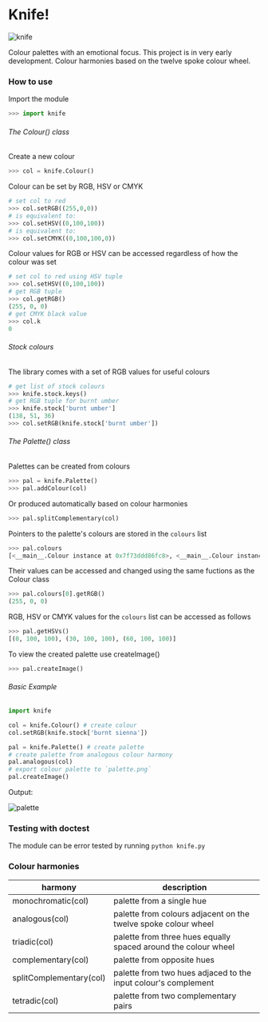 # Knife!


![knife](https://cloud.githubusercontent.com/assets/5771172/8354117/bd3eb12c-1b88-11e5-99e6-a8e7b6b27329.png)

Colour palettes with an emotional focus. This project is in very early development. Colour harmonies based on the twelve spoke colour wheel.

### How to use
Import the module
```python
>>> import knife
```
###### The Colour() class
Create a new colour
```python
>>> col = knife.Colour()
```

Colour can be set by RGB, HSV or CMYK
```python
# set col to red 
>>> col.setRGB((255,0,0))
# is equivalent to:
>>> col.setHSV((0,100,100))
# is equivalent to:
>>> col.setCMYK((0,100,100,0))
```

Colour values for RGB or HSV can be accessed regardless of how the colour was set
```python
# set col to red using HSV tuple
>>> col.setHSV((0,100,100))
# get RGB tuple
>>> col.getRGB()
(255, 0, 0)
# get CMYK black value
>>> col.k
0
```

###### Stock colours
The library comes with a set of RGB values for useful colours
```python
# get list of stock colours
>>> knife.stock.keys()
# get RGB tuple for burnt umber
>>> knife.stock['burnt umber']
(138, 51, 36)
>>> col.setRGB(knife.stock['burnt umber'])
```


###### The Palette() class
Palettes can be created from colours
```python
>>> pal = knife.Palette()
>>> pal.addColour(col)
```
Or produced automatically based on colour harmonies
```python
>>> pal.splitComplementary(col)
```

Pointers to the palette's colours are stored in the `colours` list
```python
>>> pal.colours
[<__main__.Colour instance at 0x7f73ddd86fc8>, <__main__.Colour instance at 0x7f73e0d973b0>, <__main__.Colour instance at 0x7f73ddd86f38>]
```
Their values can be accessed and changed using the same fuctions as the Colour class
```python
>>> pal.colours[0].getRGB()
(255, 0, 0)
```
RGB, HSV or CMYK values for the `colours` list can be accessed as follows
```python
>>> pal.getHSVs()
[(0, 100, 100), (30, 100, 100), (60, 100, 100)]
```

To view the created palette use createImage()
```python
>>> pal.createImage()
```

###### Basic Example
```python
import knife

col = knife.Colour() # create colour
col.setRGB(knife.stock['burnt sienna'])

pal = knife.Palette() # create palette
# create palette from analogous colour harmony
pal.analogous(col) 
# export colour palette to `palette.png`
pal.createImage()
```

Output:

![palette](https://cloud.githubusercontent.com/assets/5771172/8350803/fc261f96-1b6b-11e5-8420-de8ecf6288b2.png)

### Testing with doctest
The module can be error tested by running `python knife.py`

### Colour harmonies
harmony | description
------------- | -------------
monochromatic(col) | palette from a single hue
analogous(col) | palette from colours adjacent on the twelve spoke colour wheel
triadic(col) | palette from three hues equally spaced around the colour wheel
complementary(col) | palette from opposite hues
splitComplementary(col) | palette from two hues adjaced to the input colour's complement
tetradic(col) | palette from two complementary pairs
